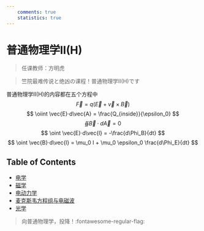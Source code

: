 ```yaml
---
    comments: true
    statistics: true
---
```


# 普通物理学Ⅱ(H)

> 任课教师：方明虎

> 竺院最难传说と绝凶の课程！普通物理学Ⅱ(H)です

普通物理学Ⅱ(H)的内容都在五个方程中
$$ \vec{F} = q(\vec{E} + \vec{v} \times \vec{B}) $$
$$ \oiint \vec{E}·d\vec{A} = \frac{Q_{inside}}{\epsilon_0} $$
$$ \oiint \vec{B}·d\vec{A} = 0 $$
$$ \oint \vec{E}·d\vec{l} = -\frac{d\Phi_B}{dt} $$ 
$$ \oint \vec{B}·d\vec{l} = \mu_0 I + \mu_0 \epsilon_0 \frac{d\Phi_E}{dt} $$

## Table of Contents

- [电学](./electrostatics.md)
- [磁学](./magnetostatics.md)
- [电动力学](./electrodynamics.md)
- [麦克斯韦方程组与电磁波](./maxwell.md)
- [光学](./light.md)





> 向普通物理学，投降！:fontawesome-regular-flag: